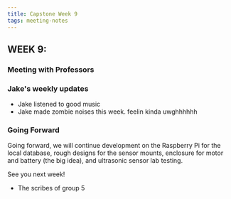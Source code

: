 ```yaml
---
title: Capstone Week 9
tags: meeting-notes
---
```

## WEEK 9: 


### Meeting with Professors


### Jake's weekly updates 
- Jake listened to good music 
- Jake made zombie noises this week. feelin kinda uwghhhhhh 

### Going Forward
Going forward, we will continue development on the Raspberry Pi for the local database, rough designs for the sensor mounts, enclosure for motor and battery (the big idea), and ultrasonic sensor lab testing. 

See you next week!
- The scribes of group 5 
